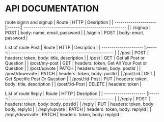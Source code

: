 # API DOCUMENTATION

route signin and signup
| Route                 |  HTTP  | Desription                                           |
| --------------------- |:------:| ---------------------------------------------------- |
| /signup               | POST   | body: name, email, password                          |
| /signin               | POST   | body: email, password                                |

List of route Post
| Route                 |  HTTP  | Desription                                           |
| --------------------- |:------:| ---------------------------------------------------- |
| /post                 | POST   | headers: token, body: title, description             |
| /post                 | GET    | Get all Post or Question                             |
| /post/my-post         | GET    | headers: token, Get All Your Post or Question        |
| /post/upvote          | PATCH  | headers: token, body: postId                         |
| /post/downvote        | PATCH  | headers: token, body: postId                         |
| /post/:id             | GET    | Get Specific Post Or Question                        |
| /post/:id-Post        | PUT    | headers: token, body: title, description             |
| /post/:id-Post        | DELETE | headers: token             |

List of route Reply
| Route                 |  HTTP  | Desription                                           |
| --------------------- |:------:| ---------------------------------------------------- |
| /reply                | POST   | headers: token, body: body, postId                   |
| /reply                | PUT    | headers: token, body: body, replyId                  |
| /reply/upvote         | PATCH  | headers: token, body: replyId                        |
| /reply/downvote       | PATCH  | headers: token, body: replyId                        |
